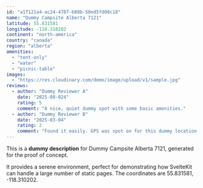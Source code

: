 ```yaml
---
id: "a1f121a4-ac24-4707-b08b-58ed5fd08c18"
name: "Dummy Campsite Alberta 7121"
latitude: 55.831581
longitude: -118.310202
continent: "north-america"
country: "canada"
region: "alberta"
amenities:
  - "tent-only"
  - "water"
  - "picnic-table"
images:
  - "https://res.cloudinary.com/demo/image/upload/v1/sample.jpg"
reviews:
  - author: "Dummy Reviewer A"
    date: "2025-08-024"
    rating: 5
    comment: "A nice, quiet dummy spot with some basic amenities."
  - author: "Dummy Reviewer B"
    date: "2025-03-04"
    rating: 2
    comment: "Found it easily. GPS was spot on for this dummy location."
---
```


This is a **dummy description** for Dummy Campsite Alberta 7121, generated for the proof of concept.

It provides a serene environment, perfect for demonstrating how SvelteKit can handle a large number of static pages. The coordinates are 55.831581, -118.310202.
